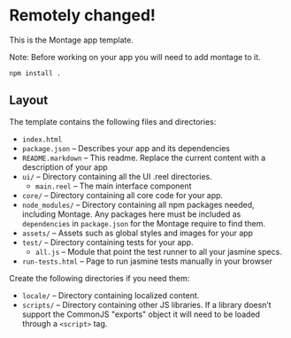 Remotely changed!
==============

This is the Montage app template.

Note: Before working on your app you will need to add montage to it.

```
npm install .
```

Layout
------

The template contains the following files and directories:

* `index.html`
* `package.json` – Describes your app and its dependencies
* `README.markdown` – This readme. Replace the current content with a description of your app
* `ui/` – Directory containing all the UI .reel directories.
  * `main.reel` – The main interface component
* `core/` – Directory containing all core code for your app.
* `node_modules/` – Directory containing all npm packages needed, including Montage. Any packages here must be included as `dependencies` in `package.json` for the Montage require to find them.
* `assets/` – Assets such as global styles and images for your app
* `test/` – Directory containing tests for your app.
  * `all.js` – Module that point the test runner to all your jasmine specs.
* `run-tests.html` – Page to run jasmine tests manually in your browser

Create the following directories if you need them:

* `locale/` – Directory containing localized content.
* `scripts/` – Directory containing other JS libraries. If a library doesn’t support the CommonJS "exports" object it will need to be loaded through a `<script>` tag.
